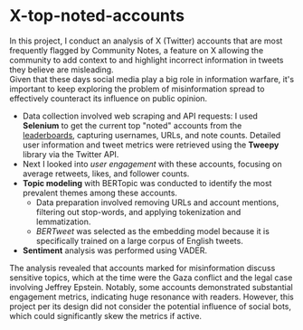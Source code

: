# X-top-noted-accounts
In this project, I conduct an analysis of X (Twitter) accounts that are most frequently flagged by Community Notes, a feature on X allowing the community to add context to and highlight incorrect information in tweets they believe are misleading.        
Given that these days social media play a big role in information warfare, it's important to keep exploring the problem of misinformation spread to effectively counteract its influence on public opinion.    
    
* Data collection involved web scraping and API requests: I used **Selenium** to get the current top "noted" accounts from the [leaderboards](https://community-notes-leaderboard.com/), capturing usernames, URLs, and note counts. Detailed user information and tweet metrics were retrieved using the **Tweepy** library via the Twitter API.     
* Next I looked into *user engagement* with these accounts, focusing on average retweets, likes, and follower counts.      
* **Topic modeling** with BERTopic was conducted to identify the most prevalent themes among these accounts.      
    * Data preparation involved removing URLs and account mentions, filtering out stop-words, and applying tokenization and lemmatization.      
    * *BERTweet* was selected as the embedding model because it is specifically trained on a large corpus of English tweets.        
* **Sentiment** analysis was performed using VADER.     

The analysis revealed that accounts marked for misinformation discuss sensitive topics, which at the time were the Gaza conflict and the legal case involving Jeffrey Epstein. Notably, some accounts demonstrated substantial engagement metrics, indicating huge resonance with readers. However, this project per its design did not consider the potential influence of social bots, which could significantly skew the metrics if active.
